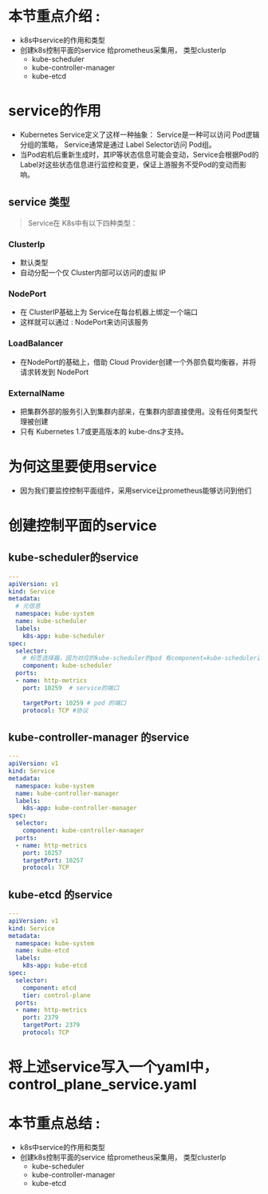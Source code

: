# 本节重点介绍 :

- k8s中service的作用和类型
- 创建k8s控制平面的service 给prometheus采集用， 类型clusterIp
  - kube-scheduler
  - kube-controller-manager
  - kube-etcd

# service的作用

- Kubernetes Service定义了这样一种抽象： Service是一种可以访问 Pod逻辑分组的策略， Service通常是通过 Label Selector访问 Pod组。
- 当Pod宕机后重新生成时，其IP等状态信息可能会变动，Service会根据Pod的Label对这些状态信息进行监控和变更，保证上游服务不受Pod的变动而影响。

## service 类型

> Service在 K8s中有以下四种类型：

### ClusterIp

- 默认类型
- 自动分配一个仅 Cluster内部可以访问的虚拟 IP

### NodePort

- 在 ClusterIP基础上为 Service在每台机器上绑定一个端口
- 这样就可以通过 : NodePort来访问该服务

### LoadBalancer

- 在NodePort的基础上，借助 Cloud Provider创建一个外部负载均衡器，并将请求转发到 NodePort

### ExternalName

- 把集群外部的服务引入到集群内部来，在集群内部直接使用。没有任何类型代理被创建
- 只有 Kubernetes 1.7或更高版本的 kube-dns才支持。

# 为何这里要使用service

- 因为我们要监控控制平面组件，采用service让prometheus能够访问到他们

# 创建控制平面的service

## kube-scheduler的service

```yaml
---
apiVersion: v1
kind: Service
metadata:
  # 元信息
  namespace: kube-system
  name: kube-scheduler
  labels:
    k8s-app: kube-scheduler
spec:
  selector:
    # 标签选择器，因为对应的kube-scheduler的pod 有component=kube-scheduler这个标签
    component: kube-scheduler
  ports:
  - name: http-metrics
    port: 10259  # service的端口
  
    targetPort: 10259 # pod 的端口
    protocol: TCP #协议

```

## kube-controller-manager 的service

```yaml
--- 
apiVersion: v1
kind: Service
metadata:
  namespace: kube-system
  name: kube-controller-manager
  labels:
    k8s-app: kube-controller-manager
spec:
  selector:
    component: kube-controller-manager
  ports:
  - name: http-metrics
    port: 10257
    targetPort: 10257
    protocol: TCP

```

## kube-etcd 的service

```yaml
---
apiVersion: v1
kind: Service
metadata:
  namespace: kube-system
  name: kube-etcd
  labels:
    k8s-app: kube-etcd
spec:
  selector:
    component: etcd
    tier: control-plane
  ports:
  - name: http-metrics
    port: 2379
    targetPort: 2379
    protocol: TCP


```


# 将上述service写入一个yaml中，control_plane_service.yaml

# 本节重点总结 :

- k8s中service的作用和类型
- 创建k8s控制平面的service 给prometheus采集用， 类型clusterIp
  - kube-scheduler
  - kube-controller-manager
  - kube-etcd